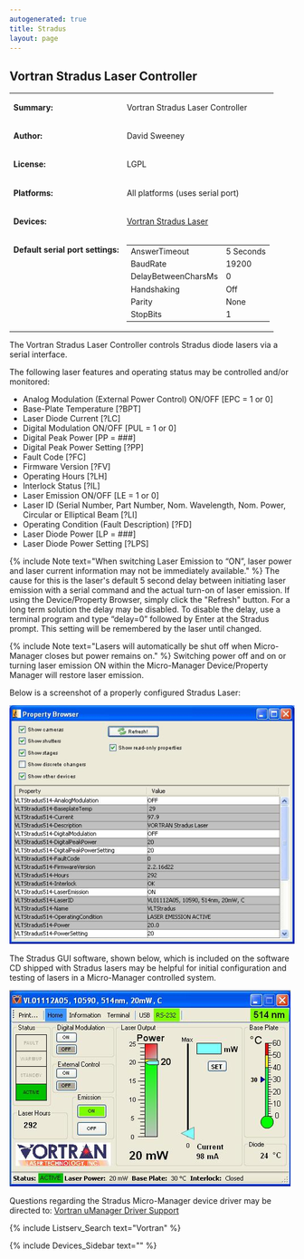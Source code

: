 ```yaml
---
autogenerated: true
title: Stradus
layout: page
---
```


## Vortran Stradus Laser Controller

<table>
<tr>
<td markdown="1">

**Summary:**

</td>
<td markdown="1">

Vortran Stradus Laser Controller

</td>
</tr>
<tr>
<td markdown="1">

**Author:**

</td>
<td markdown="1">

David Sweeney

</td>
</tr>
<tr>
<td markdown="1">

**License:**

</td>
<td markdown="1">

LGPL

</td>
</tr>
<tr>
<td markdown="1">

**Platforms:**

</td>
<td markdown="1">

All platforms (uses serial port)

</td>
</tr>
<tr>
<td markdown="1">

**Devices:**

</td>
<td markdown="1">

[Vortran Stradus Laser](http://www.vortranlaser.com)

</td>
</tr>
<tr>
<td markdown="1" valign=top>

**Default serial port settings:**

</td>
<td markdown="1" valign=top>

|                     |           |
|---------------------|-----------|
| AnswerTimeout       | 5 Seconds |
| BaudRate            | 19200     |
| DelayBetweenCharsMs | 0         |
| Handshaking         | Off       |
| Parity              | None      |
| StopBits            | 1         |

</td>
</tr>
</table>

The Vortran Stradus Laser Controller controls Stradus diode lasers via a
serial interface.

The following laser features and operating status may be controlled
and/or monitored:

-   Analog Modulation (External Power Control) ON/OFF \[EPC = 1 or 0\]
-   Base-Plate Temperature \[?BPT\]
-   Laser Diode Current \[?LC\]
-   Digital Modulation ON/OFF \[PUL = 1 or 0\]
-   Digital Peak Power \[PP = \#\#\#\]
-   Digital Peak Power Setting \[?PP\]
-   Fault Code \[?FC\]
-   Firmware Version \[?FV\]
-   Operating Hours \[?LH\]
-   Interlock Status \[?IL\]
-   Laser Emission ON/OFF \[LE = 1 or 0\]
-   Laser ID (Serial Number, Part Number, Nom. Wavelength, Nom. Power,
    Circular or Elliptical Beam \[?LI\]
-   Operating Condition (Fault Description) \[?FD\]
-   Laser Diode Power \[LP = \#\#\#\]
-   Laser Diode Power Setting \[?LPS\]

{% include Note text="When switching Laser Emission to “ON”, laser power and laser current information may not be immediately available." %}
The cause for this is the laser's default 5 second delay between
initiating laser emission with a serial command and the actual turn-on
of laser emission. If using the Device/Property Browser, simply click
the "Refresh" button. For a long term solution the delay may be
disabled. To disable the delay, use a terminal program and type
“delay=0” followed by Enter at the Stradus prompt. This setting will be
remembered by the laser until changed.

{% include Note text="Lasers will automatically be shut off when Micro-Manager closes but power remains on." %}
Switching power off and on or turning laser emission ON within the
Micro-Manager Device/Property Manager will restore laser emission.

Below is a screenshot of a properly configured Stradus Laser:

![](media/UMgrStradus.JPG "media/UMgrStradus.JPG")

The Stradus GUI software, shown below, which is included on the software
CD shipped with Stradus lasers may be helpful for initial configuration
and testing of lasers in a Micro-Manager controlled system.

![](media/UMgrStradusSW.jpg "media/UMgrStradusSW.jpg")

Questions regarding the Stradus Micro-Manager device driver may be
directed to: [Vortran uManager Driver
Support](mailto:sales@vortranlaser.com)

{% include Listserv_Search text="Vortran" %}

{% include Devices_Sidebar text="" %}
